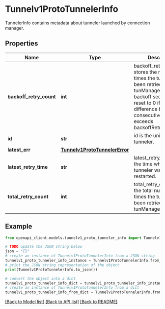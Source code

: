 # Tunnelv1ProtoTunnelerInfo

TunnelerInfo contains metadata about tunneler launched by connection manager.

## Properties

Name | Type | Description | Notes
------------ | ------------- | ------------- | -------------
**backoff_retry_count** | **int** | backoff_retry_count stores the number of times the tunneler has been retried by tunManager for current backoff sequence. Gets reset to 0 if time difference between 2 consecutive retries exceeds backoffRetryResetTime. | [optional] 
**id** | **str** | id is the unique id of a tunneler. | [optional] 
**latest_err** | [**Tunnelv1ProtoTunnelerError**](Tunnelv1ProtoTunnelerError.md) |  | [optional] 
**latest_retry_time** | **str** | latest_retry_time stores the time when the tunneler was last restarted. | [optional] 
**total_retry_count** | **int** | total_retry_count stores the total number of times the tunneler has been retried by tunManager. | [optional] 

## Example

```python
from openapi_client.models.tunnelv1_proto_tunneler_info import Tunnelv1ProtoTunnelerInfo

# TODO update the JSON string below
json = "{}"
# create an instance of Tunnelv1ProtoTunnelerInfo from a JSON string
tunnelv1_proto_tunneler_info_instance = Tunnelv1ProtoTunnelerInfo.from_json(json)
# print the JSON string representation of the object
print(Tunnelv1ProtoTunnelerInfo.to_json())

# convert the object into a dict
tunnelv1_proto_tunneler_info_dict = tunnelv1_proto_tunneler_info_instance.to_dict()
# create an instance of Tunnelv1ProtoTunnelerInfo from a dict
tunnelv1_proto_tunneler_info_from_dict = Tunnelv1ProtoTunnelerInfo.from_dict(tunnelv1_proto_tunneler_info_dict)
```
[[Back to Model list]](../README.md#documentation-for-models) [[Back to API list]](../README.md#documentation-for-api-endpoints) [[Back to README]](../README.md)


